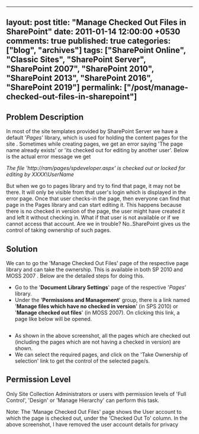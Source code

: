 ---
layout: post
title: "Manage Checked Out Files in SharePoint"
date: 2011-01-14 12:00:00 +0530
comments: true
published: true
categories: ["blog", "archives"]
tags: ["SharePoint Online", "Classic Sites", "SharePoint Server", "SharePoint 2007", "SharePoint 2010", "SharePoint 2013", "SharePoint 2016", "SharePoint 2019"]
permalink: ["/post/manage-checked-out-files-in-sharepoint"]
  ---
<!-- more -->
<h2>Problem Description</h2>
<p>In most of the site templates provided by SharePoint Server we have a default '<em>Pages</em>' library, which is used for holding the content pages for the site . Sometimes while creating pages, we get an error saying 'The page name already exists' or 'its checked out for editing by another user'. Below is the actual error message we get</p>
<p><em>The file 'http://ram/pages/spdeveloper.aspx' is checked out or locked for editing by XXXX\UserName</em></p>
<p>But when we go to pages library and try to find that page, it may not be there. It will only be visible from that user's login which is displayed in the error page. Once that user checks-in the page, then everyone can find that page in the Pages library and can start editing it. This happens because there is no checked in version of the page, the user might have created it and left it without checking in. What if that user is not available or if we cannot access that account. Are we in trouble? No..SharePoint gives us the control of taking ownership of such pages.</p>
<h2>Solution</h2>
<p>We can to go the 'Manage Checked Out Files' page of the respective page library and can take the ownership. This is available in both SP 2010 and MOSS 2007 . Below are the detailed steps for doing this.</p>
<ul class="spd-ul">
<li>Go to the '<strong>Document Library Settings</strong>' page of the respective '<em>Pages</em>' library.</li>
<li>Under the '<strong>Permissions and Management</strong>' group, there is a link named '<strong>Manage files which have no checked in version</strong>' (in SPS 2010) or '<strong>Manage checked out files</strong>' (in MOSS 2007). On clicking this link, a page like below will be opened.</li>
</ul>
<p><img src="/image.axd?picture=/mngchckdoutfls.png" alt="" /></p>
<ul class="spd-ul">
<li>As shown in the above screenshot, all the pages which are checked out (including the pages which are not having a checked in version) are shown.</li>
<li>We can select the required pages, and click on the 'Take Ownership of selection' link to get the control of the selected page/s.</li>
</ul>
<h2>Permission Level</h2>
<p>Only Site Collection Administrators or users with permission levels of 'Full Control', 'Design' or 'Manage Hierarchy' can perform this task.</p>
<p>Note: The 'Manage Checked Out Files' page shows the User account to which the page is checked out, under the 'Checked Out To' column. In the above screenshot, I have removed the user account details for privacy</p>
